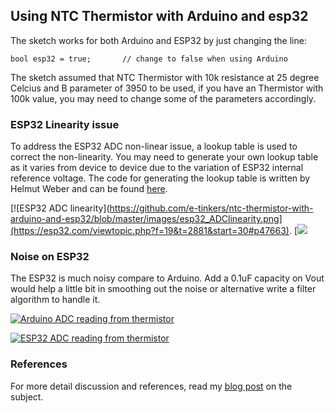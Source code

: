 ## Using NTC Thermistor with Arduino and esp32

The sketch works for both Arduino and ESP32 by just changing the line:

    bool esp32 = true;       // change to false when using Arduino

The sketch assumed that NTC Thermistor with 10k resistance at 25 degree Celcius and B parameter of 3950 to be used, if you have an Thermistor with 100k value, you may need to change some of the parameters accordingly.

### ESP32 Linearity issue

To address the ESP32 ADC non-linear issue, a lookup table is used to correct the non-linearity. You may need to generate your own lookup table as it varies from device to device due to the variation of ESP32 internal reference voltage. The code for generating the lookup table is written by Helmut Weber and can be found [here](https://esp32.com/viewtopic.php?f=19&t=2881&start=30#p47663).

[![ESP32 ADC linearity](https://github.com/e-tinkers/ntc-thermistor-with-arduino-and-esp32/blob/master/images/esp32_ADClinearity.png](https://esp32.com/viewtopic.php?f=19&t=2881&start=30#p47663).
[![](https://github.com/e-tinkers/ntc-thermistor-with-arduino-and-esp32/blob/master/images/esp32_ADClinearity.png)

### Noise on ESP32

The ESP32 is much noisy compare to Arduino. Add a 0.1uF capacity on Vout would help a little bit in smoothing out the noise or alternative write a filter algorithm to handle it.

[![Arduino ADC reading from thermistor](https://github.com/e-tinkers/ntc-thermistor-with-arduino-and-esp32/blob/master/images/Arduino_ADC_reading.png)](https://github.com/e-tinkers/ntc-thermistor-with-arduino-and-esp32/blob/master/images/Arduino_ADC_reading.png)

[![ESP32 ADC reading from thermistor](https://github.com/e-tinkers/ntc-thermistor-with-arduino-and-esp32/blob/master/images/ESP32_ADC_reading.png)](https://github.com/e-tinkers/ntc-thermistor-with-arduino-and-esp32/blob/master/images/ESP32_ADC_reading.png)

### References

For more detail discussion and references, read my [blog post](https://www.e-tinkers.com/2019/10/using-a-thermistor-with-arduino-and-unexpected-esp32-adc-non-linearity/) on the subject.
